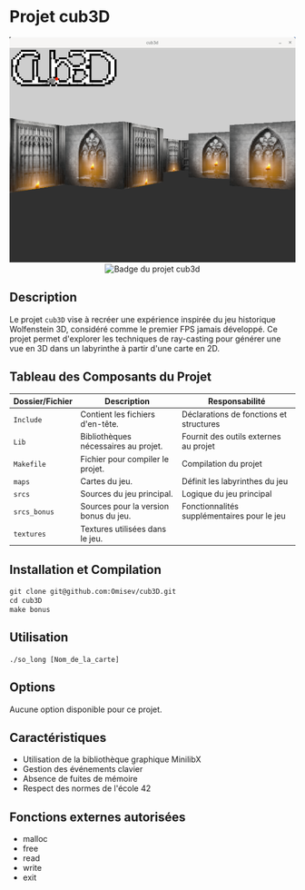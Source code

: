 # **Projet cub3D**

<div align="center">
  <img src="https://github.com/Omisev/cub3D/blob/main/screenshot.png" alt="sreenshot">
</div>

<div align="center">
  <img src="https://github.com/ayogun/42-project-badges/blob/main/badges/cub3dm.png?raw=true" alt="Badge du projet cub3d">
</div>

## Description
Le projet `cub3D` vise à recréer une expérience inspirée du jeu historique Wolfenstein 3D, considéré comme le premier FPS jamais développé. Ce projet permet d'explorer les techniques de ray-casting pour générer une vue en 3D dans un labyrinthe à partir d'une carte en 2D.

## Tableau des Composants du Projet

| Dossier/Fichier      | Description                                                              | Responsabilité                                     |
|----------------------|--------------------------------------------------------------------------|----------------------------------------------------|
| `Include`            | Contient les fichiers d'en-tête.                                         | Déclarations de fonctions et structures            |
| `Lib`                | Bibliothèques nécessaires au projet.                                     | Fournit des outils externes au projet              |
| `Makefile`           | Fichier pour compiler le projet.                                         | Compilation du projet                              |
| `maps`               | Cartes du jeu.                                                           | Définit les labyrinthes du jeu                     |
| `srcs`               | Sources du jeu principal.                                                | Logique du jeu principal                           |
| `srcs_bonus`         | Sources pour la version bonus du jeu.                                    | Fonctionnalités supplémentaires pour le jeu        |
| `textures`           | Textures utilisées dans le jeu. 

## Installation et Compilation
```
git clone git@github.com:Omisev/cub3D.git
cd cub3D
make bonus
```

## Utilisation
```
./so_long [Nom_de_la_carte]
```

## Options
Aucune option disponible pour ce projet.

## Caractéristiques
- Utilisation de la bibliothèque graphique MinilibX
- Gestion des événements clavier
- Absence de fuites de mémoire
- Respect des normes de l'école 42

## Fonctions externes autorisées
- malloc
- free
- read
- write
- exit
